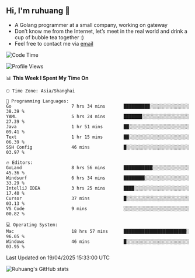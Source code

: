 ## Hi, I'm ruhuang 👋

- A Golang programmer at a small company, working on gateway
- Don’t know me from the Internet, let’s meet in the real world and drink a cup of bubble tea together :)
- Feel free to contact me via [email](mailto:ruhuang2001@gmail.com)
<!--START_SECTION:waka-->
![Code Time](http://img.shields.io/badge/Code%20Time-459%20hrs%2018%20mins-blue)

![Profile Views](http://img.shields.io/badge/Profile%20Views-4-blue)

📊 **This Week I Spent My Time On** 

```text
🕑︎ Time Zone: Asia/Shanghai

💬 Programming Languages: 
Go                       7 hrs 34 mins       ██████████░░░░░░░░░░░░░░░   38.39 % 
YAML                     5 hrs 24 mins       ███████░░░░░░░░░░░░░░░░░░   27.39 % 
Java                     1 hr 51 mins        ██░░░░░░░░░░░░░░░░░░░░░░░   09.41 % 
Text                     1 hr 15 mins        ██░░░░░░░░░░░░░░░░░░░░░░░   06.39 % 
SSH Config               46 mins             █░░░░░░░░░░░░░░░░░░░░░░░░   03.97 % 

🔥 Editors: 
GoLand                   8 hrs 56 mins       ███████████░░░░░░░░░░░░░░   45.36 % 
Windsurf                 6 hrs 34 mins       ████████░░░░░░░░░░░░░░░░░   33.29 % 
IntelliJ IDEA            3 hrs 25 mins       ████░░░░░░░░░░░░░░░░░░░░░   17.40 % 
Cursor                   37 mins             █░░░░░░░░░░░░░░░░░░░░░░░░   03.13 % 
VS Code                  9 mins              ░░░░░░░░░░░░░░░░░░░░░░░░░   00.82 % 

💻 Operating System: 
Mac                      18 hrs 57 mins      ████████████████████████░   96.05 % 
Windows                  46 mins             █░░░░░░░░░░░░░░░░░░░░░░░░   03.95 % 
```


 Last Updated on 19/04/2025 15:33:00 UTC
<!--END_SECTION:waka-->

![Ruhuang's GitHub stats](https://github-readme-stats.vercel.app/api?username=ruhuang2001&count_private=true&hide_title=true&show_icons=true&theme=vue)

